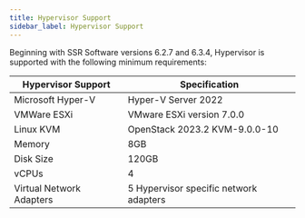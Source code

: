 ```yaml
---
title: Hypervisor Support 
sidebar_label: Hypervisor Support
---
```


Beginning with SSR Software versions 6.2.7 and 6.3.4, Hypervisor is supported with the following minimum requirements: 


| Hypervisor Support | Specification | 
| --- | --- |
| Microsoft Hyper-V | Hyper-V Server 2022 |
| VMWare ESXi | VMware ESXi version 7.0.0 |
| Linux KVM | OpenStack 2023.2 KVM-9.0.0-10 |
| Memory | 8GB |
| Disk Size | 120GB |
| vCPUs | 4 |
| Virtual Network Adapters | 5 Hypervisor specific network adapters |
